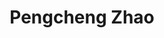 ---
# Display name
title: Pengcheng Zhao

# Full Name (for SEO)
first_name: Pengcheng
last_name: Zhao

# Is this the primary user of the site?
superuser: true

# Role/position
role: Postdoc Fellow

# Organizations/Affiliations
organizations:
  - name: Hong Kong Polytechnic University
    url: 'https://www.polyu.edu.hk/eee/people/academic-staff-and-teaching-staff/prof-jin-wei/'

# Short bio (displayed in user profile at end of posts)
bio: 

interests:
  - Optical Fiber Sensors
  - Laser spectroscopy
  - Optical metrology
  - Microstructured optical fibers


education:
  courses:
    - course: Doctor of Philosophy
      institution: Beihang University
      year: 2022
    - course: Bachelor of Engineering
      institution: Jilin university
      year: 2015

# Social/Academic Networking
# For available icons, see: https://docs.hugoblox.com/getting-started/page-builder/#icons
#   For an email link, use "fas" icon pack, "envelope" icon, and a link in the
#   form "mailto:your-email@example.com" or "#contact" for contact widget.
social:
  - icon: envelope
    icon_pack: fas
    link: 'zhaopc@buaa.edu.cn'
  - icon: google-scholar
    icon_pack: ai
    link: https://scholar.google.com.hk/citations?user=tUOE-8IAAAAJ
  - icon: github
    icon_pack: fab
    link: https://pczhao.cn/

# Link to a PDF of your resume/CV from the About widget.
# To enable, copy your resume/CV to `static/files/cv.pdf` and uncomment the lines below.
# - icon: cv
#   icon_pack: ai
#   link: files/cv.pdf

# Enter email to display Gravatar (if Gravatar enabled in Config)
email: 'zhaopc@buaa.edu.cn'

# Highlight the author in author lists? (true/false)
highlight_name: true

# Organizational groups that you belong to (for People widget)
#   Set this to `[]` or comment out if you are not using People widget.
user_groups:
  - Postdoc Fellows
---